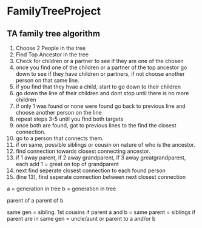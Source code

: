 # FamilyTreeProject
## TA family tree algorithm
1. Choose 2 People in the tree
2. Find Top Ancestor in the tree
3. Check for children or a partner to see if they are one of the chosen
4. once you find one of the children or a partner of the top ancestor go down to see if they have children or partners, if not choose another person on that same line. 
5. if you find that they hvae a child, start to go down to their children
6. go down the line of their children and dont stop until there is no more children
7. if only 1 was found or none were found go back to previous line and choose another person on the line
8. repeat steps 3-5 until you find both targets
9. once both are found, got to previous lines to the find the closest connection. 
10. go to a person that connects them.
11. if on same, possible siblings or cousin on nature of who is the ancestor.
12. find connection towards closest connecting ancestor.
13. if 1 away parent, if 2 away grandparent, if 3 away greatgrandparent, each add 1 = great on top of grandparent
14. next find seperate closest connection to each found person
15. (line 13), find seperate connection between next closest connection





a = generation in tree
b = generation in tree

parent of a
parent of b

same gen = sibling. 1st cousins
if parent a and b = same parent = siblings
if parent are in same gen = uncle/aunt or parent to a and/or b
